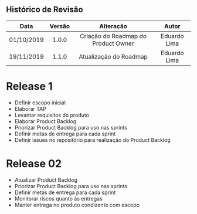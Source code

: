 ## Histórico de Revisão

|Data|Versão|Alteração|Autor|
|:-:|:-:|:-:|:-:|
| 01/10/2019 |   1.0.0  | Criação do Roadmap do Product Owner | Eduardo Lima |
| 19/11/2019 | 1.1.0 | Atualização do Roadmap | Eduardo Lima |

# Release 1

* Definir escopo inicial
* Elaborar TAP
* Levantar requisitos do produto
* Elaborar Product Backlog
* Priorizar Product Backlog para uso nas sprints
* Definir metas de entrega para cada sprint
* Definir issues no repositório para realização do Product Backlog

# Release 02

* Atualizar Product Backlog
* Priorizar Product Backlog para uso nas sprints
* Definir metas de entrega para cada sprint
* Monitorar riscos quanto às entregas
* Manter entrega no produto condizente com escopo

